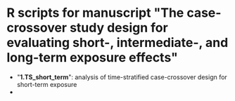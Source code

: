 # R scripts for manuscript "The case-crossover study design for evaluating short-, intermediate-, and long-term exposure effects"

- "__1.TS_short_term__": analysis of time-stratified case-crossover design for short-term exposure
- 
